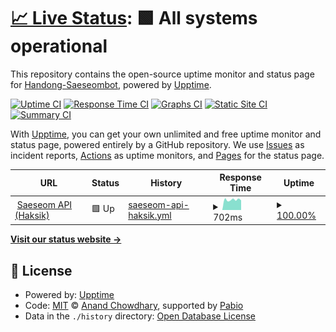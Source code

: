 # [📈 Live Status](https://Handong-Saeseombot.github.io/saeseom-uptime): <!--live status--> **🟩 All systems operational**

This repository contains the open-source uptime monitor and status page for [Handong-Saeseombot](https://Handong-Saeseombot.github.io/saeseom-uptime), powered by [Upptime](https://github.com/upptime/upptime).

[![Uptime CI](https://github.com/Handong-Saeseombot/saeseom-uptime/workflows/Uptime%20CI/badge.svg)](https://github.com/Handong-Saeseombot/saeseom-uptime/actions?query=workflow%3A%22Uptime+CI%22)
[![Response Time CI](https://github.com/Handong-Saeseombot/saeseom-uptime/workflows/Response%20Time%20CI/badge.svg)](https://github.com/Handong-Saeseombot/saeseom-uptime/actions?query=workflow%3A%22Response+Time+CI%22)
[![Graphs CI](https://github.com/Handong-Saeseombot/saeseom-uptime/workflows/Graphs%20CI/badge.svg)](https://github.com/Handong-Saeseombot/saeseom-uptime/actions?query=workflow%3A%22Graphs+CI%22)
[![Static Site CI](https://github.com/Handong-Saeseombot/saeseom-uptime/workflows/Static%20Site%20CI/badge.svg)](https://github.com/Handong-Saeseombot/saeseom-uptime/actions?query=workflow%3A%22Static+Site+CI%22)
[![Summary CI](https://github.com/Handong-Saeseombot/saeseom-uptime/workflows/Summary%20CI/badge.svg)](https://github.com/Handong-Saeseombot/saeseom-uptime/actions?query=workflow%3A%22Summary+CI%22)

With [Upptime](https://upptime.js.org), you can get your own unlimited and free uptime monitor and status page, powered entirely by a GitHub repository. We use [Issues](https://github.com/Handong-Saeseombot/saeseom-uptime/issues) as incident reports, [Actions](https://github.com/Handong-Saeseombot/saeseom-uptime/actions) as uptime monitors, and [Pages](https://Handong-Saeseombot.github.io/saeseom-uptime) for the status page.

<!--start: status pages-->
<!-- This summary is generated by Upptime (https://github.com/upptime/upptime) -->
<!-- Do not edit this manually, your changes will be overwritten -->
<!-- prettier-ignore -->
| URL | Status | History | Response Time | Uptime |
| --- | ------ | ------- | ------------- | ------ |
| <img alt="" src="https://icons.duckduckgo.com/ip3/saeseom-prod.llfe.handong.app.ico" height="13"> [Saeseom API (Haksik)](https://saeseom-prod.llfe.handong.app/haksik) | 🟩 Up | [saeseom-api-haksik.yml](https://github.com/Handong-Saeseombot/saeseom-uptime/commits/HEAD/history/saeseom-api-haksik.yml) | <details><summary><img alt="Response time graph" src="./graphs/saeseom-api-haksik/response-time-week.png" height="20"> 702ms</summary><br><a href="https://Handong-Saeseombot.github.io/saeseom-uptime/history/saeseom-api-haksik"><img alt="Response time 768" src="https://img.shields.io/endpoint?url=https%3A%2F%2Fraw.githubusercontent.com%2FHandong-Saeseombot%2Fsaeseom-uptime%2FHEAD%2Fapi%2Fsaeseom-api-haksik%2Fresponse-time.json"></a><br><a href="https://Handong-Saeseombot.github.io/saeseom-uptime/history/saeseom-api-haksik"><img alt="24-hour response time 667" src="https://img.shields.io/endpoint?url=https%3A%2F%2Fraw.githubusercontent.com%2FHandong-Saeseombot%2Fsaeseom-uptime%2FHEAD%2Fapi%2Fsaeseom-api-haksik%2Fresponse-time-day.json"></a><br><a href="https://Handong-Saeseombot.github.io/saeseom-uptime/history/saeseom-api-haksik"><img alt="7-day response time 702" src="https://img.shields.io/endpoint?url=https%3A%2F%2Fraw.githubusercontent.com%2FHandong-Saeseombot%2Fsaeseom-uptime%2FHEAD%2Fapi%2Fsaeseom-api-haksik%2Fresponse-time-week.json"></a><br><a href="https://Handong-Saeseombot.github.io/saeseom-uptime/history/saeseom-api-haksik"><img alt="30-day response time 736" src="https://img.shields.io/endpoint?url=https%3A%2F%2Fraw.githubusercontent.com%2FHandong-Saeseombot%2Fsaeseom-uptime%2FHEAD%2Fapi%2Fsaeseom-api-haksik%2Fresponse-time-month.json"></a><br><a href="https://Handong-Saeseombot.github.io/saeseom-uptime/history/saeseom-api-haksik"><img alt="1-year response time 768" src="https://img.shields.io/endpoint?url=https%3A%2F%2Fraw.githubusercontent.com%2FHandong-Saeseombot%2Fsaeseom-uptime%2FHEAD%2Fapi%2Fsaeseom-api-haksik%2Fresponse-time-year.json"></a></details> | <details><summary><a href="https://Handong-Saeseombot.github.io/saeseom-uptime/history/saeseom-api-haksik">100.00%</a></summary><a href="https://Handong-Saeseombot.github.io/saeseom-uptime/history/saeseom-api-haksik"><img alt="All-time uptime 99.93%" src="https://img.shields.io/endpoint?url=https%3A%2F%2Fraw.githubusercontent.com%2FHandong-Saeseombot%2Fsaeseom-uptime%2FHEAD%2Fapi%2Fsaeseom-api-haksik%2Fuptime.json"></a><br><a href="https://Handong-Saeseombot.github.io/saeseom-uptime/history/saeseom-api-haksik"><img alt="24-hour uptime 100.00%" src="https://img.shields.io/endpoint?url=https%3A%2F%2Fraw.githubusercontent.com%2FHandong-Saeseombot%2Fsaeseom-uptime%2FHEAD%2Fapi%2Fsaeseom-api-haksik%2Fuptime-day.json"></a><br><a href="https://Handong-Saeseombot.github.io/saeseom-uptime/history/saeseom-api-haksik"><img alt="7-day uptime 100.00%" src="https://img.shields.io/endpoint?url=https%3A%2F%2Fraw.githubusercontent.com%2FHandong-Saeseombot%2Fsaeseom-uptime%2FHEAD%2Fapi%2Fsaeseom-api-haksik%2Fuptime-week.json"></a><br><a href="https://Handong-Saeseombot.github.io/saeseom-uptime/history/saeseom-api-haksik"><img alt="30-day uptime 100.00%" src="https://img.shields.io/endpoint?url=https%3A%2F%2Fraw.githubusercontent.com%2FHandong-Saeseombot%2Fsaeseom-uptime%2FHEAD%2Fapi%2Fsaeseom-api-haksik%2Fuptime-month.json"></a><br><a href="https://Handong-Saeseombot.github.io/saeseom-uptime/history/saeseom-api-haksik"><img alt="1-year uptime 99.93%" src="https://img.shields.io/endpoint?url=https%3A%2F%2Fraw.githubusercontent.com%2FHandong-Saeseombot%2Fsaeseom-uptime%2FHEAD%2Fapi%2Fsaeseom-api-haksik%2Fuptime-year.json"></a></details>

<!--end: status pages-->

[**Visit our status website →**](https://Handong-Saeseombot.github.io/saeseom-uptime)

## 📄 License

- Powered by: [Upptime](https://github.com/upptime/upptime)
- Code: [MIT](./LICENSE) © [Anand Chowdhary](https://anandchowdhary.com), supported by [Pabio](https://pabio.com)
- Data in the `./history` directory: [Open Database License](https://opendatacommons.org/licenses/odbl/1-0/)
